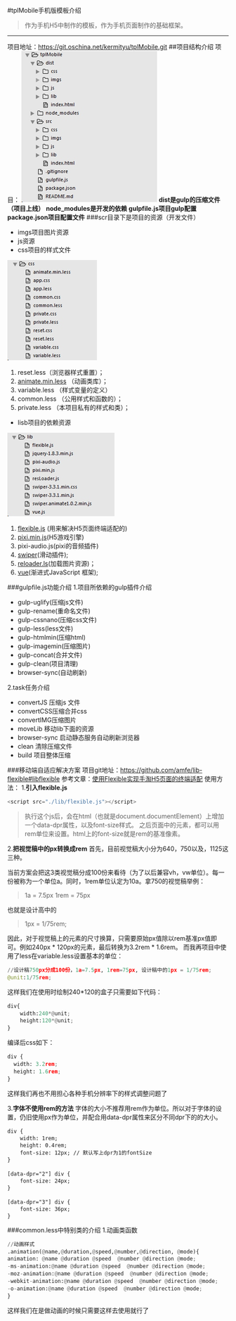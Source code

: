 #tplMobile手机版模板介绍
>作为手机H5中制作的模板，作为手机页面制作的基础框架。

- - - - 
项目地址：<https://git.oschina.net/kermityu/tplMobile.git>
##项目结构介绍
项目：
![](./_image/2017-02-16-18-07-02.jpg)
**dist是gulp的压缩文件（项目上线）**
**node_modules是开发的依赖**
**gulpfile.js项目gulp配置**
**package.json项目配置文件**
###scr目录下是项目的资源（开发文件）
- imgs项目图片资源
- js资源
-  css项目的样式文件
    
![](./_image/2017-02-16-18-13-39.jpg)
1. reset.less（浏览器样式重置）；
2. [animate.min.less](https://daneden.github.io/animate.css/) （动画类库）；
3. variable.less （样式变量的定义）
4. common.less （公用样式和函数的）；
5. private.less （本项目私有的样式和类）；
- lisb项目的依赖资源

![](./_image/2017-02-16-18-15-27.jpg)
1. [flexible.js](https://github.com/amfe/article/issues/17) (用来解决H5页面终端适配的)
2. [pixi.min.js](http://www.pixijs.com/)(H5游戏引擎)
3. pixi-audio.js(pixi的音频插件)
4. [swiper](http://www.swiper.com.cn/)(滑动插件);
5. [reloader.ls](http://www.yangqiu.cn/a931035119/349000.html)(加载图片资源)；
6. [vue](http://cn.vuejs.org/)(渐进式JavaScript 框架);

###gulpfile.js功能介绍
1.项目所依赖的gulp插件介绍
- gulp-uglify(压缩js文件)
- gulp-rename(重命名文件)
- gulp-cssnano(压缩css文件)
- gulp-less(less文件)
- gulp-htmlmin(压缩html)
- gulp-imagemin(压缩图片)
- gulp-concat(合并文件)
- gulp-clean(项目清理)
- browser-sync(自动刷新)

2.task任务介绍
- convertJS 压缩js 文件
- convertCSS压缩合并css
- convertIMG压缩图片
- moveLib 移动lib下面的资源
- browser-sync 启动静态服务自动刷新浏览器
- clean 清除压缩文件
- build 项目整体压缩

###移动端自适应解决方案 
项目git地址：<https://github.com/amfe/lib-flexible#libflexible>
参考文章：[使用Flexible实现手淘H5页面的终端适配](https://github.com/amfe/article/issues/17)
使用方法：
1.**引入flexible.js**
```python
<script src="./lib/flexible.js"></script>
```

>执行这个js后，会在html（也就是document.documentElement）上增加一个data-dpr属性，以及font-size样式。
之后页面中的元素，都可以用rem单位来设置。html上的font-size就是rem的基准像素。

2.**把视觉稿中的px转换成rem**
首先，目前视觉稿大小分为640，750以及，1125这三种。

当前方案会把这3类视觉稿分成100份来看待（为了以后兼容vh，vw单位）。每一份被称为一个单位a。同时，1rem单位认定为10a。拿750的视觉稿举例：
> 1a = 7.5px
1rem = 75px

也就是设计高中的
 >1px = 1/75rem;

因此，对于视觉稿上的元素的尺寸换算，只需要原始px值除以rem基准px值即可。例如240px * 120px的元素，最后转换为3.2rem * 1.6rem。
而我再项目中使用了less在variable.less设置基本的单位：
```python
//设计稿750px分成100份，1a=7.5px, 1rem=75px, 设计稿中的1px = 1/75rem;
@unit:1/75rem;
```
这样我们在使用时绘制240*120的盒子只需要如下代码：
```python
div{
	width:240*@unit;
	height:120*@unit;
}
```
编译后css如下：
```python
div {
  width: 3.2rem;
  height: 1.6rem;
}
```
这样我们再也不用担心各种手机分辨率下的样式调整问题了

3.**字体不使用rem的方法**
字体的大小不推荐用rem作为单位。所以对于字体的设置，仍旧使用px作为单位，并配合用data-dpr属性来区分不同dpr下的的大小。
```ptthon
div {
    width: 1rem; 
    height: 0.4rem;
    font-size: 12px; // 默认写上dpr为1的fontSize
}

[data-dpr="2"] div {
    font-size: 24px;
}

[data-dpr="3"] div {
    font-size: 36px;
}
```
###common.less中特别类的介绍
1.动画类函数
```python
//动画样式
.animation(@name,@duration,@speed,@number,@direction, @mode){
animation: @name @duration @speed  @number @direction @mode;
-ms-animation:@name @duration @speed  @number @direction @mode;
-moz-animation:@name @duration @speed  @number @direction @mode;
-webkit-animation:@name @duration @speed  @number @direction @mode;
-o-animation:@name @duration @speed  @number @direction @mode;
}
```
这样我们在是做动画的时候只需要这样去使用就行了

